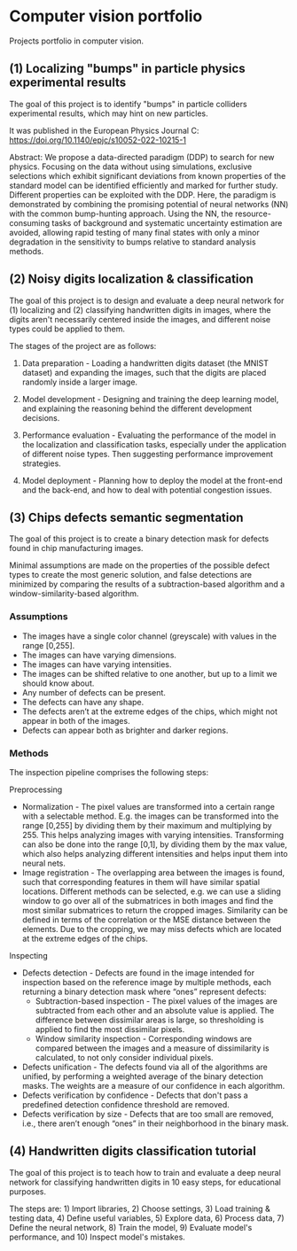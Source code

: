 # Computer vision portfolio
Projects portfolio in computer vision.

## (1) Localizing "bumps" in particle physics experimental results
The goal of this project is to identify "bumps" in particle colliders experimental results, which may hint on new particles.

It was published in the European Physics Journal C: https://doi.org/10.1140/epjc/s10052-022-10215-1

Abstract: We propose a data-directed paradigm (DDP) to search for new physics. Focusing on the data without using simulations, exclusive selections which exhibit significant deviations from known properties of the standard model can be identified efficiently and marked for further study. Different properties can be exploited with the DDP. Here, the paradigm is demonstrated by combining the promising potential of neural networks (NN) with the common bump-hunting approach. Using the NN, the resource-consuming tasks of background and systematic uncertainty estimation are avoided, allowing rapid testing of many final states with only a minor degradation in the sensitivity to bumps relative to standard analysis methods.

## (2) Noisy digits localization & classification
The goal of this project is to design and evaluate a deep neural network for (1) localizing and (2) classifying handwritten digits in images, where the digits aren't necessarily centered inside the images, and different noise types could be applied to them.

The stages of the project are as follows:

1) Data preparation - Loading a handwritten digits dataset (the MNIST dataset) and expanding the images, such that the digits are placed randomly inside a larger image.

2) Model development - Designing and training the deep learning model, and explaining the reasoning behind the different development decisions.

3) Performance evaluation - Evaluating the performance of the model in the localization and classification tasks, especially under the application of different noise types. Then suggesting performance improvement strategies.

4) Model deployment - Planning how to deploy the model at the front-end and the back-end, and how to deal with potential congestion issues.

## (3) Chips defects semantic segmentation
The goal of this project is to create a binary detection mask for defects found in chip manufacturing images.

Minimal assumptions are made on the properties of the possible defect types to create the most generic solution, and false detections are minimized by comparing the results of a subtraction-based algorithm and a window-similarity-based algorithm. 

### Assumptions
- The images have a single color channel (greyscale) with values in the range [0,255].
- The images can have varying dimensions.
- The images can have varying intensities.
- The images can be shifted relative to one another, but up to a limit we should know about.
- Any number of defects can be present.
- The defects can have any shape.
- The defects aren’t at the extreme edges of the chips, which might not appear in both of the images.
- Defects can appear both as brighter and darker regions.

### Methods
The inspection pipeline comprises the following steps:

Preprocessing
- Normalization - The pixel values are transformed into a certain range with a selectable method. E.g. the images can be transformed into the range [0,255] by dividing them by their maximum and multiplying by 255. This helps analyzing images with varying intensities. Transforming can also be done into the range [0,1], by dividing them by the max value, which also helps analyzing different intensities and helps input them into neural nets.
- Image registration - The overlapping area between the images is found, such that corresponding features in them will have similar spatial locations. Different methods can be selected, e.g. we can use a sliding window to go over all of the submatrices in both images and find the most similar submatrices to return the cropped images. Similarity can be defined in terms of the correlation or the MSE distance between the elements. Due to the cropping, we may miss defects which are located at the extreme edges of the chips.

Inspecting
- Defects detection - Defects are found in the image intended for inspection based on the reference image by multiple methods, each returning a binary detection mask where “ones” represent defects:
  * Subtraction-based inspection - The pixel values of the images are subtracted from each other and an absolute value is applied. The difference between dissimilar areas is large, so thresholding is applied to find the most dissimilar pixels.
  * Window similarity inspection - Corresponding windows are compared between the images and a measure of dissimilarity is calculated, to not only consider individual pixels.
- Defects unification - The defects found via all of the algorithms are unified, by performing a weighted average of the binary detection masks. The weights are a measure of our confidence in each algorithm.
- Defects verification by confidence - Defects that don't pass a predefined detection confidence threshold are removed.
- Defects verification by size - Defects that are too small are removed, i.e., there aren’t enough “ones” in their neighborhood in the binary mask.

## (4) Handwritten digits classification tutorial
The goal of this project is to teach how to train and evaluate a deep neural network for classifying handwritten digits in 10 easy steps, for educational purposes.

The steps are: 1) Import libraries, 2) Choose settings, 3) Load training & testing data, 4) Define useful variables, 5) Explore data, 6) Process data, 7) Define the neural network, 8) Train the model, 9) Evaluate model's performance, and 10) Inspect model's mistakes.
